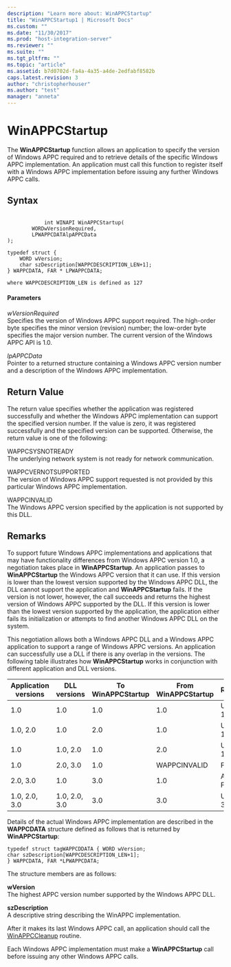 ```yaml
---
description: "Learn more about: WinAPPCStartup"
title: "WinAPPCStartup1 | Microsoft Docs"
ms.custom: ""
ms.date: "11/30/2017"
ms.prod: "host-integration-server"
ms.reviewer: ""
ms.suite: ""
ms.tgt_pltfrm: ""
ms.topic: "article"
ms.assetid: b7d0702d-fa4a-4a35-a4de-2edfabf8582b
caps.latest.revision: 3
author: "christopherhouser"
ms.author: "test"
manager: "anneta"
---
```

# WinAPPCStartup
The **WinAPPCStartup** function allows an application to specify the version of Windows APPC required and to retrieve details of the specific Windows APPC implementation. An application must call this function to register itself with a Windows APPC implementation before issuing any further Windows APPC calls.  
  
## Syntax  
  
```  
  
            int WINAPI WinAPPCStartup(   
        WORDwVersionRequired,  
        LPWAPPCDATAlpAPPCData  
);  
  
typedef struct {  
    WORD wVersion;  
    char szDescription[WAPPCDESCRIPTION_LEN+1];  
} WAPPCDATA, FAR * LPWAPPCDATA;  
  
where WAPPCDESCRIPTION_LEN is defined as 127  
```  
  
#### Parameters  
 *wVersionRequired*  
 Specifies the version of Windows APPC support required. The high-order byte specifies the minor version (revision) number; the low-order byte specifies the major version number. The current version of the Windows APPC API is 1.0.  
  
 *lpAPPCData*  
 Pointer to a returned structure containing a Windows APPC version number and a description of the Windows APPC implementation.  
  
## Return Value  
 The return value specifies whether the application was registered successfully and whether the Windows APPC implementation can support the specified version number. If the value is zero, it was registered successfully and the specified version can be supported. Otherwise, the return value is one of the following:  
  
 WAPPCSYSNOTREADY  
 The underlying network system is not ready for network communication.  
  
 WAPPCVERNOTSUPPORTED  
 The version of Windows APPC support requested is not provided by this particular Windows APPC implementation.  
  
 WAPPCINVALID  
 The Windows APPC version specified by the application is not supported by this DLL.  
  
## Remarks  
 To support future Windows APPC implementations and applications that may have functionality differences from Windows APPC version 1.0, a negotiation takes place in **WinAPPCStartup**. An application passes to **WinAPPCStartup** the Windows APPC version that it can use. If this version is lower than the lowest version supported by the Windows APPC DLL, the DLL cannot support the application and **WinAPPCStartup** fails. If the version is not lower, however, the call succeeds and returns the highest version of Windows APPC supported by the DLL. If this version is lower than the lowest version supported by the application, the application either fails its initialization or attempts to find another Windows APPC DLL on the system.  
  
 This negotiation allows both a Windows APPC DLL and a Windows APPC application to support a range of Windows APPC versions. An application can successfully use a DLL if there is any overlap in the versions. The following table illustrates how **WinAPPCStartup** works in conjunction with different application and DLL versions.  
  
|Application versions|DLL versions|To WinAPPCStartup|From WinAPPCStartup|Result|  
|--------------------------|------------------|-----------------------|-------------------------|------------|  
|1.0|1.0|1.0|1.0|Use 1.0|  
|1.0, 2.0|1.0|2.0|1.0|Use 1.0|  
|1.0|1.0, 2.0|1.0|2.0|Use 1.0|  
|1.0|2.0, 3.0|1.0|WAPPCINVALID|Fail|  
|2.0, 3.0|1.0|3.0|1.0|App Fails|  
|1.0, 2.0, 3.0|1.0, 2.0, 3.0|3.0|3.0|Use 3.0|  
  
 Details of the actual Windows APPC implementation are described in the **WAPPCDATA** structure defined as follows that is returned by **WinAPPCStartup**:  
  
```  
typedef struct tagWAPPCDDATA { WORD wVersion;  
char szDescription[WAPPCDESCRIPTION_LEN+1];  
} WAPPCDATA, FAR *LPWAPPCDATA;  
```  
  
 The structure members are as follows:  
  
 **wVersion**  
 The highest APPC version number supported by the Windows APPC DLL.  
  
 **szDescription**  
 A descriptive string describing the WinAPPC implementation.  
  
 After it makes its last Windows APPC call, an application should call the [WinAPPCCleanup](../core/winappccleanup1.md) routine.  
  
 Each Windows APPC implementation must make a **WinAPPCStartup** call before issuing any other Windows APPC calls.
